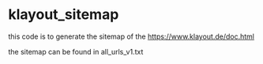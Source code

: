 # klayout_sitemap
this code is to generate the sitemap of the https://www.klayout.de/doc.html

the sitemap can be found in all_urls_v1.txt
